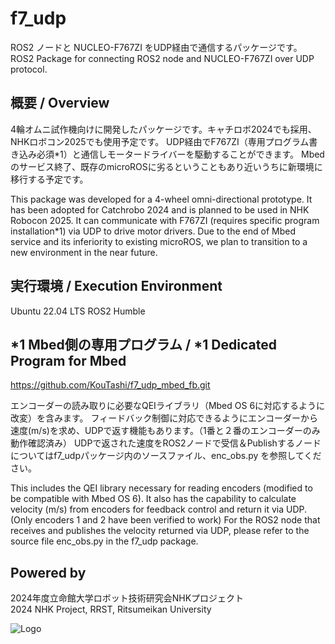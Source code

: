 # f7_udp
ROS2 ノードと NUCLEO-F767ZI をUDP経由で通信するパッケージです。  
ROS2 Package for connecting ROS2 node and NUCLEO-F767ZI over UDP protocol.

## 概要 / Overview
4輪オムニ試作機向けに開発したパッケージです。キャチロボ2024でも採用、NHKロボコン2025でも使用予定です。
UDP経由でF767ZI（専用プログラム書き込み必須*1）と通信しモータードライバーを駆動することができます。
Mbedのサービス終了、既存のmicroROSに劣るということもあり近いうちに新環境に移行する予定です。

This package was developed for a 4-wheel omni-directional prototype. It has been adopted for Catchrobo 2024 and is planned to be used in NHK Robocon 2025.
It can communicate with F767ZI (requires specific program installation*1) via UDP to drive motor drivers.
Due to the end of Mbed service and its inferiority to existing microROS, we plan to transition to a new environment in the near future.

## 実行環境 / Execution Environment
Ubuntu 22.04 LTS
ROS2 Humble

## *1 Mbed側の専用プログラム / *1 Dedicated Program for Mbed
https://github.com/KouTashi/f7_udp_mbed_fb.git

エンコーダーの読み取りに必要なQEIライブラリ（Mbed OS 6に対応するように改変）を含みます。
フィードバック制御に対応できるようにエンコーダーから速度(m/s)を求め、UDPで返す機能もあります。（1番と２番のエンコーダーのみ動作確認済み）
UDPで返された速度をROS2ノードで受信＆Publishするノードについてはf7_udpパッケージ内のソースファイル、enc_obs.py を参照してください。

This includes the QEI library necessary for reading encoders (modified to be compatible with Mbed OS 6).
It also has the capability to calculate velocity (m/s) from encoders for feedback control and return it via UDP. (Only encoders 1 and 2 have been verified to work)
For the ROS2 node that receives and publishes the velocity returned via UDP, please refer to the source file enc_obs.py in the f7_udp package.

## Powered by
2024年度立命館大学ロボット技術研究会NHKプロジェクト  
2024 NHK Project, RRST, Ritsumeikan University 

![Logo](https://www.rrst.jp/img/logo.png)
